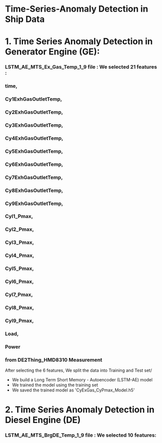 # Time-Series-Anomaly Detection in Ship Data

# 1. Time Series Anomaly Detection in Generator Engine (GE):
### LSTM_AE_MTS_Ex_Gas_Temp_1_9 file : We selected 21 features :
   ### time,
   ### Cy1ExhGasOutletTemp,
   ### Cy2ExhGasOutletTemp,
   ### Cy3ExhGasOutletTemp,
   ### Cy4ExhGasOutletTemp,
   ### Cy5ExhGasOutletTemp,
   ### Cy6ExhGasOutletTemp,
   ### Cy7ExhGasOutletTemp,
   ### Cy8ExhGasOutletTemp,
   ### Cy9ExhGasOutletTemp,
   ### Cyl1_Pmax, 
   ### Cyl2_Pmax,
   ### Cyl3_Pmax,
   ### Cyl4_Pmax,
   ### Cyl5_Pmax,
   ### Cyl6_Pmax,
   ### Cyl7_Pmax,
   ### Cyl8_Pmax,
   ### Cyl9_Pmax,
   ### Load,
   ### Power
   ### from DE2Thing_HMD8310 Measurement

After selecting the 6 features, We split the data into Training and Test set/
 * We build a Long Term Short Memory -  Autoencoder (LSTM-AE) model
 * We trained the model using the training set
 * We saved the trained model as 'CyExGas_CyPmax_Model.h5'

 # 2. Time Series Anomaly Detection in Diesel Engine (DE)
 ### LSTM_AE_MTS_BrgDE_Temp_1_9 file : We selected 10 features:

